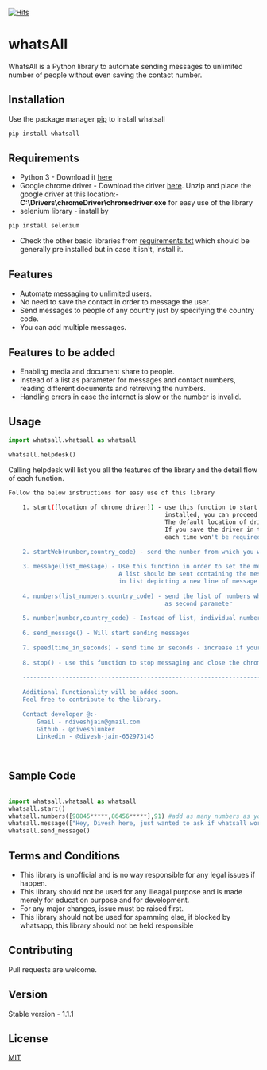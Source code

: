 [![Hits](https://hits.seeyoufarm.com/api/count/incr/badge.svg?url=https%3A%2F%2Fgithub.com%2Fdiveshlunker%2Fwhatsall&count_bg=%2379C83D&title_bg=%23555555&icon=&icon_color=%23E7E7E7&title=hits&edge_flat=false)](https://pypi.org/project/whatsall/)
<br>

# whatsAll
WhatsAll is a Python library to automate sending messages to unlimited number of people without even saving the contact number.

## Installation
Use the package manager [pip](https://pip.pypa.io/en/stable/) to install whatsall
```bash
pip install whatsall
```
## Requirements
- Python 3 - Download it [here](https://www.python.org/downloads/)
- Google chrome driver - Download the driver [here](https://chromedriver.chromium.org/downloads). Unzip and place the google driver at this location:- __C:\Drivers\chromeDriver\chromedriver.exe__ for easy use of the library
- selenium library - install by 
```bash
pip install selenium
```
- Check the other basic libraries from [requirements.txt](https://github.com/diveshlunker/whatsall/blob/master/requirements.txt) which should be generally pre installed but in case it isn't, install it.

## Features
- Automate messaging to unlimited users.
- No need to save the contact in order to message the user.
- Send messages to people of any country just by specifying the country code.
- You can add multiple messages.

## Features to be added
- Enabling media and document share to people.
- Instead of a list as parameter for messages and contact numbers, reading different documents and retreiving the numbers.
- Handling errors in case the internet is slow or the number is invalid.

## Usage
```python
import whatsall.whatsall as whatsall

whatsall.helpdesk()
```
Calling helpdesk will list you all the features of the library and the detail flow of each function.
```bash
Follow the below instructions for easy use of this library
    
    1. start([location of chrome driver]) - use this function to start whatsall - If all the libraries are properly
                                            installed, you can proceed further. The parameter is optional. 
                                            The default location of driver is:- C:\Drivers\chromeDriver\chromedriver.exe
                                            If you save the driver in the particular location, sending location of driver 
                                            each time won't be required.
    
    2. startWeb(number,country_code) - send the number from which you wish to send for a trial purpose.
    
    3. message(list_message) - Use this function in order to set the message to be sent.
                               A list should be sent containing the message with each value 
                               in list depicting a new line of message
    
    4. numbers(list_numbers,country_code) - send the list of numbers whom you wish to send message with country_code
                                            as second parameter
                                            
    5. number(number,country_code) - Instead of list, individual number can be sent.
    
    6. send_message() - Will start sending messages
    
    7. speed(time_in_seconds) - send time in seconds - increase if your internet is slow in order to send message properly.
    
    8. stop() - use this function to stop messaging and close the chrome driver
    
    ------------------------------------------------------------------------------------------------------------------------
    
    Additional Functionality will be added soon.
    Feel free to contribute to the library.
    
    Contact developer @:-
        Gmail - ndiveshjain@gmail.com
        Github - @diveshlunker
        Linkedin - @divesh-jain-652973145
    
    
```

## Sample Code

```python

import whatsall.whatsall as whatsall
whatsall.start()
whatsall.numbers([98845*****,86456*****],91) #add as many numbers as you want in list
whatsall.message(["Hey, Divesh here, just wanted to ask if whatsall worked properly?"]) #add as many messages as you wish in the list
whatsall.send_message()

```

## Terms and Conditions
- This library is unofficial and is no way responsible for any legal issues if happen.
- This library should not be used for any illeagal purpose and is made merely for education purpose and for development.
- For any major changes, issue must be raised first.
- This library should not be used for spamming else, if blocked by whatsapp, this library should not be held responsible


## Contributing
Pull requests are welcome. <br>

## Version
Stable version - 1.1.1

## License
[MIT](https://github.com/diveshlunker/whatsall/blob/master/LICENSE)
